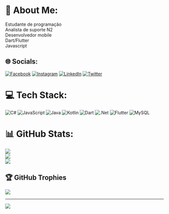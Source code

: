 # 💫 About Me:
Estudante de programação<br>Analista de suporte N2<br>Desenvolvedor mobile<br>Dart/Flutter<br>Javascript


## 🌐 Socials:
[![Facebook](https://img.shields.io/badge/Facebook-%231877F2.svg?logo=Facebook&logoColor=white)](https://facebook.com/https://www.facebook.com/leonardomatheus.abreu) [![Instagram](https://img.shields.io/badge/Instagram-%23E4405F.svg?logo=Instagram&logoColor=white)](https://instagram.com/https://www.instagram.com/leomatthe/) [![LinkedIn](https://img.shields.io/badge/LinkedIn-%230077B5.svg?logo=linkedin&logoColor=white)](https://linkedin.com/in/https://www.linkedin.com/in/leonardo-matheus-abreu-64831a176/) [![Twitter](https://img.shields.io/badge/Twitter-%231DA1F2.svg?logo=Twitter&logoColor=white)](https://twitter.com/https://twitter.com/FerreiiraLeo) 

# 💻 Tech Stack:
![C#](https://img.shields.io/badge/c%23-%23239120.svg?style=for-the-badge&logo=c-sharp&logoColor=white) ![JavaScript](https://img.shields.io/badge/javascript-%23323330.svg?style=for-the-badge&logo=javascript&logoColor=%23F7DF1E) ![Java](https://img.shields.io/badge/java-%23ED8B00.svg?style=for-the-badge&logo=java&logoColor=white) ![Kotlin](https://img.shields.io/badge/kotlin-%230095D5.svg?style=for-the-badge&logo=kotlin&logoColor=white) ![Dart](https://img.shields.io/badge/dart-%230175C2.svg?style=for-the-badge&logo=dart&logoColor=white) ![.Net](https://img.shields.io/badge/.NET-5C2D91?style=for-the-badge&logo=.net&logoColor=white) ![Flutter](https://img.shields.io/badge/Flutter-%2302569B.svg?style=for-the-badge&logo=Flutter&logoColor=white) ![MySQL](https://img.shields.io/badge/mysql-%2300f.svg?style=for-the-badge&logo=mysql&logoColor=white)
# 📊 GitHub Stats:
![](https://github-readme-stats.vercel.app/api?username=leonardomatheuss&theme=dark&hide_border=false&include_all_commits=false&count_private=false)<br/>
![](https://github-readme-streak-stats.herokuapp.com/?user=leonardomatheuss&theme=dark&hide_border=false)<br/>
![](https://github-readme-stats.vercel.app/api/top-langs/?username=leonardomatheuss&theme=dark&hide_border=false&include_all_commits=false&count_private=false&layout=compact)

## 🏆 GitHub Trophies
![](https://github-profile-trophy.vercel.app/?username=leonardomatheuss&theme=radical&no-frame=false&no-bg=true&margin-w=4)

---
[![](https://visitcount.itsvg.in/api?id=leonardomatheuss&icon=0&color=0)](https://visitcount.itsvg.in)

<!-- Proudly created with GPRM ( https://gprm.itsvg.in ) -->
